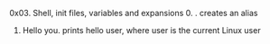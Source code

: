 0x03. Shell, init files, variables and expansions
0. <o>. creates an alias
1. Hello you. prints hello user, where user is the current Linux user
